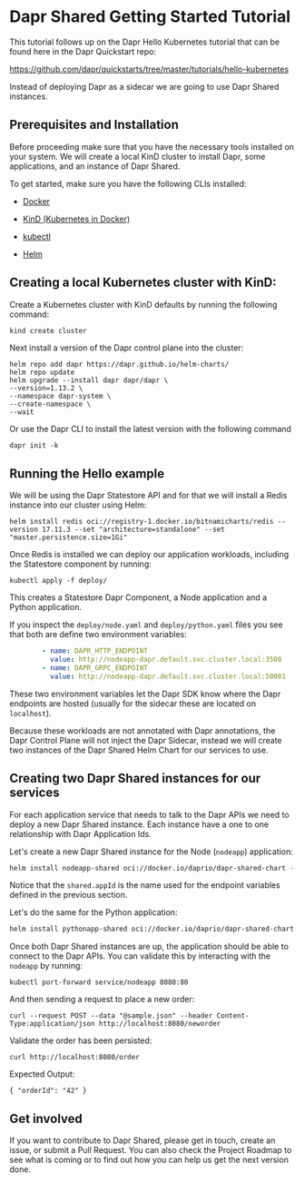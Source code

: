 # Dapr Shared Getting Started Tutorial

This tutorial follows up on the Dapr Hello Kubernetes tutorial that can be found here in the Dapr Quickstart repo: 

https://github.com/dapr/quickstarts/tree/master/tutorials/hello-kubernetes

Instead of deploying Dapr as a sidecar we are going to use Dapr Shared instances. 


## Prerequisites and Installation

Before proceeding make sure that you have the necessary tools installed on your system. We will create a local KinD cluster to install Dapr, some applications, and an instance of Dapr Shared.

To get started, make sure you have the following CLIs installed:

- [Docker](https://www.docker.com/)

- [KinD (Kubernetes in Docker)](https://kind.sigs.k8s.io/docs/user/quick-start/)

- [kubectl](https://kubernetes.io/docs/tasks/tools/)

- [Helm](https://helm.sh/docs/intro/install/)


## Creating a local Kubernetes cluster with KinD: 

Create a Kubernetes cluster with KinD defaults by running the following command:

```bash
kind create cluster
```

Next install a version of the Dapr control plane into the cluster:

```
helm repo add dapr https://dapr.github.io/helm-charts/
helm repo update
helm upgrade --install dapr dapr/dapr \
--version=1.13.2 \
--namespace dapr-system \
--create-namespace \
--wait
```
Or use the Dapr CLI to install the latest version with the following command

`dapr init -k`
## Running the Hello example

We will be using the Dapr Statestore API and for that we will install a Redis instance into our cluster using Helm: 

```shell
helm install redis oci://registry-1.docker.io/bitnamicharts/redis --version 17.11.3 --set "architecture=standalone" --set "master.persistence.size=1Gi"
```

Once Redis is installed we can deploy our application workloads, including the Statestore component by running: 

```shell
kubectl apply -f deploy/
```

This creates a Statestore Dapr Component, a Node application and a Python application. 

If you inspect the `deploy/node.yaml` and `deploy/python.yaml` files you see that both are define two environment variables: 

```yaml
        - name: DAPR_HTTP_ENDPOINT
          value: http://nodeapp-dapr.default.svc.cluster.local:3500
        - name: DAPR_GRPC_ENDPOINT
          value: http://nodeapp-dapr.default.svc.cluster.local:50001
```

These two environment variables let the Dapr SDK know where the Dapr endpoints are hosted (usually for the sidecar these are located on `localhost`).

Because these workloads are not annotated with Dapr annotations, the Dapr Control Plane will not inject the Dapr Sidecar, instead we will create two instances of the Dapr Shared Helm Chart for our services to use.


## Creating two Dapr Shared instances for our services

For each application service that needs to talk to the Dapr APIs we need to deploy a new Dapr Shared instance. Each instance have a one to one relationship with Dapr Application Ids. 

Let's create a new Dapr Shared instance for the Node (`nodeapp`) application: 

```sh
helm install nodeapp-shared oci://docker.io/daprio/dapr-shared-chart --set shared.appId=nodeapp
```

Notice that the `shared.appId` is the name used for the endpoint variables defined in the previous section. 

Let's do the same for the Python application: 

```sh
helm install pythonapp-shared oci://docker.io/daprio/dapr-shared-chart --set shared.appId=pythonapp
```

Once both Dapr Shared instances are up, the application should be able to connect to the Dapr APIs. You can validate this by interacting with the `nodeapp` by running: 

```
kubectl port-forward service/nodeapp 8080:80
```

And then sending a request to place a new order: 

```shell
curl --request POST --data "@sample.json" --header Content-Type:application/json http://localhost:8080/neworder
```

Validate the order has been persisted: 

```shell
curl http://localhost:8080/order
```

Expected Output: 
```
{ "orderId": "42" }
```

## Get involved

If you want to contribute to Dapr Shared, please get in touch, create an issue, or submit a Pull Request. 
You can also check the Project Roadmap to see what is coming or to find out how you can help us get the next version done. 
